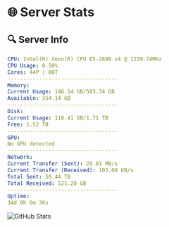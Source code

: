 # 🌐 Server Stats
## 🔍 Server Info
```yaml
CPU: Intel(R) Xeon(R) CPU E5-2699 v4 @ 1239.74MHz
CPU Usage: 0.50%
Cores: 44P | 88T
-----------------------------------
Memory:
Current Usage: 146.14 GB/503.74 GB
Available: 354.14 GB
-----------------------------------
Disk:
Current Usage: 110.41 GB/1.71 TB
Free: 1.52 TB
-----------------------------------
GPU:
No GPU detected
-----------------------------------
Network:
Current Transfer (Sent): 29.81 MB/s
Current Transfer (Received): 103.08 KB/s
Total Sent: 58.44 TB
Total Received: 521.20 GB
-----------------------------------
Uptime:
34d 0h 6m 36s
```
![GitHub Stats](https://img.shields.io/badge/Updated-2025-04-10_21:29:25-blue)